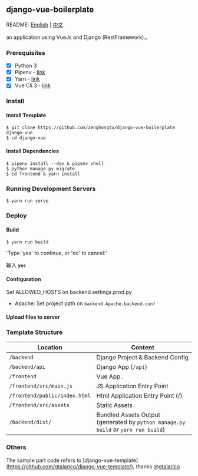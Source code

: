 ## django-vue-boilerplate

README: [English](https://github.com/zenghongtu/django-vue-boilerplate/blob/master/README_en.md) | [中文](https://github.com/zenghongtu/django-vue-boilerplate)

an application using VueJs and Django (RestFramework).。


### Prerequisites

- [X] Python 3
- [X] Pipenv - [link](https://pipenv.readthedocs.io/en/latest/)
- [X] Yarn - [link](https://yarnpkg.com/en/docs/install#mac-stable)
- [X] Vue Cli 3 - [link](https://cli.vuejs.org/zh/guide/installation.html)

### Install

#### Install Template

```
$ git clone https://github.com/zenghongtu/django-vue-boilerplate django-vue
$ cd django-vue
```

#### Install Dependencies

```
$ pipenv install --dev & pipenv shell
$ python manage.py migrate
$ cd frontend & yarn install
```

### Running Development Servers

```
$ yarn run serve
```

### Deploy

#### Build
```
$ yarn run build
```
'Type 'yes' to continue, or 'no' to cancel:'

输入 ***`yes`***

#### Configuration
Set ALLOWED_HOSTS on backend.settings.prod.py
- Apache: Set project path on `backend.Apache.backend.conf`

#### Upload files to server

### Template Structure

| Location             |  Content                                   |
|----------------------|--------------------------------------------|
| `/backend`           | Django Project & Backend Config            |
| `/backend/api`       | Django App (`/api`)                        |
| `/frontend`          | Vue App .                                  |
| `/frontend/src/main.js`  | JS Application Entry Point                 |
| `/frontend/public/index.html` | Html Application Entry Point (/)         |
| `/frontend/src/assets`     | Static Assets                              |
| `/backend/dist/`             | Bundled Assets Output (generated by `python manage.py build` or `yarn run build`) |


### Others
The sample part code refers to [django-vue-template] (https://github.com/gtalarico/django-vue-template/), thanks @[gtalarico](https://github.com/gtalarico)